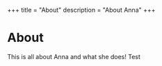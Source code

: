 +++
title 		= "About"
description	= "About Anna"
+++

# About

This is all about Anna and what she does! Test